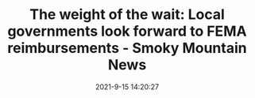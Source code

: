 ---
"title": "The weight of the wait: Local governments look forward to FEMA reimbursements - Smoky Mountain News"
"date": "2021-9-15 14:20:27"
"feed_name": "GOOGLENEWSDRILLING"
"feed_website": "https://news.google.com/search?q=drilling%2Bincident&hl=en-US&gl=US&ceid=US:en"
"feed_rss": "https://news.google.com/rss/search?q=drilling%2Bincident&hl=en-US&gl=US&ceid=US:en"
"link": "https://smokymountainnews.com/news/item/32177-the-weight-of-the-wait-local-governments-look-forward-to-fema-reimbursements"
"file": "_posts/2021-1-1-ef4fa3d6906cc13f49b4cafa640a4d08cea44771.md"
"accident": "0"
"drilling": "0"
"dead": "0"
"injured": "0"
---